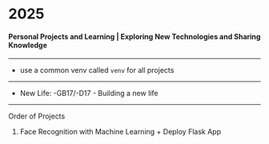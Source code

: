 # 2025
#### Personal Projects and Learning | Exploring New Technologies and Sharing Knowledge

---

- use a common venv called `venv` for all projects

--- 

- New Life: -GB17/-D17  -  Building a new life

---
Order of Projects

1. Face Recognition with Machine Learning + Deploy Flask App